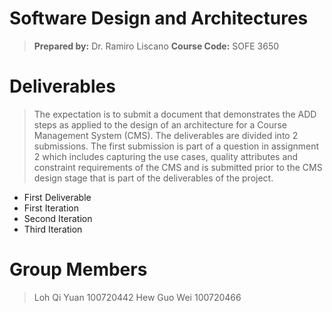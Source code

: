 ﻿


# Software Design and Architectures
>**Prepared by:** Dr. Ramiro Liscano
>**Course Code:** SOFE 3650

# Deliverables
>The expectation is to submit a document that demonstrates the ADD steps as applied to the design of an architecture for a Course Management System (CMS). The deliverables are divided into 2 submissions. The first submission is part of a question in assignment 2 which includes capturing the use cases, quality attributes and constraint requirements of the CMS and is submitted prior to the CMS design stage that is part of the deliverables of the project.
>

 - First Deliverable
 - First Iteration
 - Second Iteration
 - Third Iteration

# Group Members
>Loh Qi Yuan 100720442
>Hew Guo Wei 100720466
